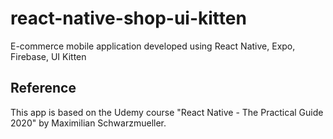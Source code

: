 # react-native-shop-ui-kitten
E-commerce mobile application developed using React Native, Expo, Firebase, UI Kitten

## Reference
This app is based on the Udemy course "React Native - The Practical Guide 2020" by Maximilian Schwarzmueller. 

